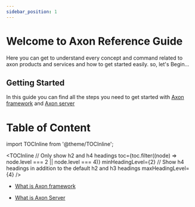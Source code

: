 ```yaml
---
sidebar_position: 1
---
```


# Welcome to Axon Reference Guide

Here you can get to understand every concept and command related to axon products and services and how to get started easily. so, let's Begin...

## Getting Started

In this guide you can find all the steps you need to get started with <a href="http://localhost:3000/docs/Axon-Framework/" >Axon framework</a> and <a href="http://localhost:3000">Axon server </a>


# Table of Content

import TOCInline from '@theme/TOCInline';

<TOCInline
  // Only show h2 and h4 headings
  toc={toc.filter((node) => node.level === 2 || node.level === 4)}
  minHeadingLevel={2}
  // Show h4 headings in addition to the default h2 and h3 headings
  maxHeadingLevel={4}
/>


- <a href="http://localhost:3000/docs/learn-axon/axon-framework" > What is Axon framework</a>


- <a href="http://localhost:3000/docs/learn-axon/axon-server" > What is Axon Server</a>




